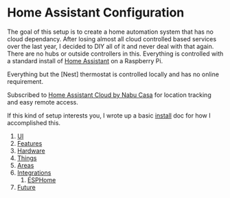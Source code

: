# Home Assistant Configuration

The goal of this setup is to create a home automation system that has no cloud dependancy.  After losing almost all cloud controlled based services over the last year, I decided to DIY all of it and never deal with that again.  There are no hubs or outside controllers in this.  Everything is controlled with a standard install of [Home Assistant] on a Raspberry Pi.

Everything but the [Nest] thermostat is controlled locally and has no online requirement.

Subscribed to [Home Assistant Cloud by Nabu Casa] for location tracking and easy remote access.

If this kind of setup interests you, I wrote up a basic [install](INSTALL.md) doc for how I accomplished this.

1. [UI](UI.md)
2. [Features](FEATURES.md)
3. [Hardware](HARDWARE.md)
4. [Things](THINGS.md)
5. [Areas](AREAS.md)
6. [Integrations](INTEGRATIONS.md)
    1. [ESPHome](ESPHOME.md)
7. [Future](FUTURE.md)

[Home Assistant Cloud by Nabu Casa]: https://www.nabucasa.com
[Home Assistant]: https://www.home-assistant.io

